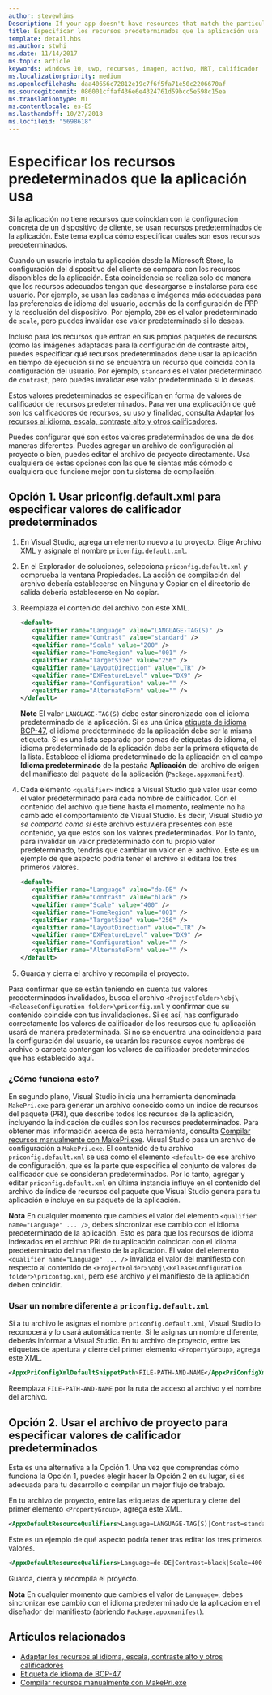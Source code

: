```yaml
---
author: stevewhims
Description: If your app doesn't have resources that match the particular settings of a customer device, then the app's default resources are used. This topic explains how to specify what those default resources are.
title: Especificar los recursos predeterminados que la aplicación usa
template: detail.hbs
ms.author: stwhi
ms.date: 11/14/2017
ms.topic: article
keywords: windows 10, uwp, recursos, imagen, activo, MRT, calificador
ms.localizationpriority: medium
ms.openlocfilehash: daa40656c72812e19c7f6f5fa71e50c2206670af
ms.sourcegitcommit: 086001cffaf436e6e4324761d59bcc5e598c15ea
ms.translationtype: MT
ms.contentlocale: es-ES
ms.lasthandoff: 10/27/2018
ms.locfileid: "5698618"
---
```

# <a name="specify-the-default-resources-that-your-app-uses"></a>Especificar los recursos predeterminados que la aplicación usa

Si la aplicación no tiene recursos que coincidan con la configuración concreta de un dispositivo de cliente, se usan recursos predeterminados de la aplicación. Este tema explica cómo especificar cuáles son esos recursos predeterminados.

Cuando un usuario instala tu aplicación desde la Microsoft Store, la configuración del dispositivo del cliente se compara con los recursos disponibles de la aplicación. Esta coincidencia se realiza solo de manera que los recursos adecuados tengan que descargarse e instalarse para ese usuario. Por ejemplo, se usan las cadenas e imágenes más adecuadas para las preferencias de idioma del usuario, además de la configuración de PPP y la resolución del dispositivo. Por ejemplo, `200` es el valor predeterminado de `scale`, pero puedes invalidar ese valor predeterminado si lo deseas.

Incluso para los recursos que entran en sus propios paquetes de recursos (como las imágenes adaptadas para la configuración de contraste alto), puedes especificar qué recursos predeterminados debe usar la aplicación en tiempo de ejecución si no se encuentra un recurso que coincida con la configuración del usuario. Por ejemplo, `standard` es el valor predeterminado de `contrast`, pero puedes invalidar ese valor predeterminado si lo deseas.

Estos valores predeterminados se especifican en forma de valores de calificador de recursos predeterminados. Para ver una explicación de qué son los calificadores de recursos, su uso y finalidad, consulta [Adaptar los recursos al idioma, escala, contraste alto y otros calificadores](tailor-resources-lang-scale-contrast.md).

Puedes configurar qué son estos valores predeterminados de una de dos maneras diferentes. Puedes agregar un archivo de configuración al proyecto o bien, puedes editar el archivo de proyecto directamente. Usa cualquiera de estas opciones con las que te sientas más cómodo o cualquiera que funcione mejor con tu sistema de compilación.

## <a name="option-1-use-priconfigdefaultxml-to-specify-default-qualifier-values"></a>Opción 1. Usar priconfig.default.xml para especificar valores de calificador predeterminados

1. En Visual Studio, agrega un elemento nuevo a tu proyecto. Elige Archivo XML y asígnale el nombre `priconfig.default.xml`.
2. En el Explorador de soluciones, selecciona `priconfig.default.xml` y comprueba la ventana Propiedades. La acción de compilación del archivo debería establecerse en Ninguna y Copiar en el directorio de salida debería establecerse en No copiar.
3. Reemplaza el contenido del archivo con este XML.
   ```xml
   <default>
      <qualifier name="Language" value="LANGUAGE-TAG(S)" />
      <qualifier name="Contrast" value="standard" />
      <qualifier name="Scale" value="200" />
      <qualifier name="HomeRegion" value="001" />
      <qualifier name="TargetSize" value="256" />
      <qualifier name="LayoutDirection" value="LTR" />
      <qualifier name="DXFeatureLevel" value="DX9" />
      <qualifier name="Configuration" value="" />
      <qualifier name="AlternateForm" value="" />
   </default>
   ```
   
   **Note** El valor `LANGUAGE-TAG(S)` debe estar sincronizado con el idioma predeterminado de la aplicación. Si es una única [etiqueta de idioma BCP-47](http://go.microsoft.com/fwlink/p/?linkid=227302), el idioma predeterminado de la aplicación debe ser la misma etiqueta. Si es una lista separada por comas de etiquetas de idioma, el idioma predeterminado de la aplicación debe ser la primera etiqueta de la lista. Establece el idioma predeterminado de la aplicación en el campo **Idioma predeterminado** de la pestaña **Aplicación** del archivo de origen del manifiesto del paquete de la aplicación (`Package.appxmanifest`).

4. Cada elemento `<qualifier>` indica a Visual Studio qué valor usar como el valor predeterminado para cada nombre de calificador. Con el contenido del archivo que tiene hasta el momento, realmente no ha cambiado el comportamiento de Visual Studio. Es decir, Visual Studio *ya se comportó como si* este archivo estuviera presentes con este contenido, ya que estos son los valores predeterminados. Por lo tanto, para invalidar un valor predeterminado con tu propio valor predeterminado, tendrás que cambiar un valor en el archivo. Este es un ejemplo de qué aspecto podría tener el archivo si editara los tres primeros valores.
   ```xml
   <default>
      <qualifier name="Language" value="de-DE" />
      <qualifier name="Contrast" value="black" />
      <qualifier name="Scale" value="400" />
      <qualifier name="HomeRegion" value="001" />
      <qualifier name="TargetSize" value="256" />
      <qualifier name="LayoutDirection" value="LTR" />
      <qualifier name="DXFeatureLevel" value="DX9" />
      <qualifier name="Configuration" value="" />
      <qualifier name="AlternateForm" value="" />
   </default>
   ```
5. Guarda y cierra el archivo y recompila el proyecto.

Para confirmar que se están teniendo en cuenta tus valores predeterminados invalidados, busca el archivo `<ProjectFolder>\obj\<ReleaseConfiguration folder>\priconfig.xml` y confirmar que su contenido coincide con tus invalidaciones. Si es así, has configurado correctamente los valores de calificador de los recursos que tu aplicación usará de manera predeterminada. Si no se encuentra una coincidencia para la configuración del usuario, se usarán los recursos cuyos nombres de archivo o carpeta contengan los valores de calificador predeterminados que has establecido aquí.

### <a name="how-does-this-work"></a>¿Cómo funciona esto?

En segundo plano, Visual Studio inicia una herramienta denominada `MakePri.exe` para generar un archivo conocido como un índice de recursos del paquete (PRI), que describe todos los recursos de la aplicación, incluyendo la indicación de cuáles son los recursos predeterminados. Para obtener más información acerca de esta herramienta, consulta [Compilar recursos manualmente con MakePri.exe](compile-resources-manually-with-makepri.md). Visual Studio pasa un archivo de configuración a `MakePri.exe`. El contenido de tu archivo `priconfig.default.xml` se usa como el elemento `<default>` de ese archivo de configuración, que es la parte que especifica el conjunto de valores de calificador que se consideran predeterminados. Por lo tanto, agregar y editar `priconfig.default.xml` en última instancia influye en el contenido del archivo de índice de recursos del paquete que Visual Studio genera para tu aplicación e incluye en su paquete de la aplicación.

**Nota** En cualquier momento que cambies el valor del elemento `<qualifier name="Language" ... />`, debes sincronizar ese cambio con el idioma predeterminado de la aplicación. Esto es para que los recursos de idioma indexados en el archivo PRI de tu aplicación coincidan con el idioma predeterminado del manifiesto de la aplicación. El valor del elemento `<qualifier name="Language" ... />` invalida el valor del manifiesto con respecto al contenido de `<ProjectFolder>\obj\<ReleaseConfiguration folder>\priconfig.xml`, pero ese archivo y el manifiesto de la aplicación deben coincidir.

### <a name="using-a-different-file-name-than-priconfigdefaultxml"></a>Usar un nombre diferente a `priconfig.default.xml`

Si a tu archivo le asignas el nombre `priconfig.default.xml`, Visual Studio lo reconocerá y lo usará automáticamente. Si le asignas un nombre diferente, deberás informar a Visual Studio. En tu archivo de proyecto, entre las etiquetas de apertura y cierre del primer elemento `<PropertyGroup>`, agrega este XML.

```xml
<AppxPriConfigXmlDefaultSnippetPath>FILE-PATH-AND-NAME</AppxPriConfigXmlDefaultSnippetPath>
```

Reemplaza `FILE-PATH-AND-NAME` por la ruta de acceso al archivo y el nombre del archivo.

## <a name="option-2-use-your-project-file-to-specify-default-qualifier-values"></a>Opción 2. Usar el archivo de proyecto para especificar valores de calificador predeterminados

Esta es una alternativa a la Opción 1. Una vez que comprendas cómo funciona la Opción 1, puedes elegir hacer la Opción 2 en su lugar, si es adecuada para tu desarrollo o compilar un mejor flujo de trabajo.

En tu archivo de proyecto, entre las etiquetas de apertura y cierre del primer elemento `<PropertyGroup>`, agrega este XML.

```xml
<AppxDefaultResourceQualifiers>Language=LANGUAGE-TAG(S)|Contrast=standard|Scale=200|HomeRegion=001|TargetSize=256|LayoutDirection=LTR|DXFeatureLevel=DX9|Configuration=|AlternateForm=</AppxDefaultResourceQualifiers>
```

Este es un ejemplo de qué aspecto podría tener tras editar los tres primeros valores.

```xml
<AppxDefaultResourceQualifiers>Language=de-DE|Contrast=black|Scale=400|HomeRegion=001|TargetSize=256|LayoutDirection=LTR|DXFeatureLevel=DX9|Configuration=|AlternateForm=</AppxDefaultResourceQualifiers>
```

Guarda, cierra y recompila el proyecto.

**Nota** En cualquier momento que cambies el valor de `Language=`, debes sincronizar ese cambio con el idioma predeterminado de la aplicación en el diseñador del manifiesto (abriendo `Package.appxmanifest`).

## <a name="related-topics"></a>Artículos relacionados

* [Adaptar los recursos al idioma, escala, contraste alto y otros calificadores](tailor-resources-lang-scale-contrast.md)
* [Etiqueta de idioma de BCP-47](http://go.microsoft.com/fwlink/p/?linkid=227302)
* [Compilar recursos manualmente con MakePri.exe](compile-resources-manually-with-makepri.md)
